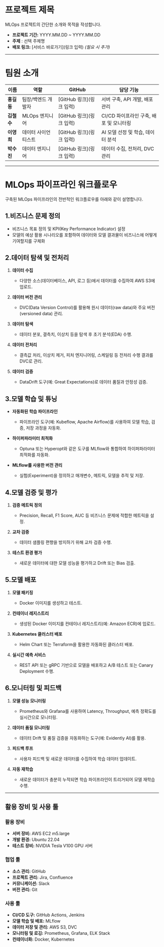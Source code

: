 # **프로젝트 제목**

MLOps 프로젝트의 간단한 소개와 목적을 작성합니다.

- **프로젝트 기간:** YYYY.MM.DD \~ YYYY.MM.DD
- **주제** : 선텍 주제명
- **배포 링크:** [서비스 바로가기]\(링크 입력) *(필요 시 추가)*

---

# **팀원 소개**

| 이름      | 역할         | GitHub              | 담당 기능                     |
| ------- | ---------- | ------------------- | ------------------------- |
| **홍길동** | 팀장/백엔드 개발자 | [GitHub 링크]\(링크 입력) | 서버 구축, API 개발, 배포 관리      |
| **김철수** | MLOps 엔지니어 | [GitHub 링크]\(링크 입력) | CI/CD 파이프라인 구축, 배포 및 모니터링 |
| **이영희** | 데이터 사이언티스트  | [GitHub 링크]\(링크 입력) | AI 모델 선정 및 학습, 데이터 분석     |
| **박수진** | 데이터 엔지니어   | [GitHub 링크]\(링크 입력) | 데이터 수집, 전처리, DVC 관리       |

---

# **MLOps 파이프라인 워크플로우**

구축된 MLOps 파이프라인의 전반적인 워크플로우를 아래와 같이 설명합니다.

## **1.비즈니스 문제 정의**
- 비즈니스 목표 정의 및 KPI(Key Performance Indicator) 설정
- 모델의 예상 활용 시나리오를 포함하여 데이터와 모델 결과물이 비즈니스에 어떻게 기여할지를 구체화


## **2.데이터 탐색 및 전처리**
1. **데이터 수집**
   - 다양한 소스(데이터베이스, API, 로그 등)에서 데이터를 수집하여 AWS S3에 업로드.
   
2. **데이터 버전 관리**
   - DVC(Data Version Control)를 활용해 원시 데이터(raw data)와 주요 버전(versioned data) 관리.

3. **데이터 탐색**
   - 데이터 분포, 결측치, 이상치 등을 탐색 후 초기 분석(EDA) 수행.

4. **데이터 전처리**
   - 결측값 처리, 이상치 제거, 피처 엔지니어링, 스케일링 등 전처리 수행 결과를 DVC로 관리.

5. **데이터 검증**
   - DataDrift 도구(예: Great Expectations)로 데이터 품질과 안정성 검증.


## **3.모델 학습 및 튜닝**
- **자동화된 학습 파이프라인**
  - 파이프라인 도구(예: Kubeflow, Apache Airflow)를 사용하여 모델 학습, 검증, 저장 과정을 자동화.

- **하이퍼파라미터 최적화**
  - Optuna 또는 Hyperopt와 같은 도구를 MLflow와 통합하여 하이퍼파라미터 최적화를 자동화.

- **MLflow를 사용한 버전 관리**
  - 실험(Experiment)을 정의하고 매개변수, 메트릭, 모델을 추적 및 저장.


## **4.모델 검증 및 평가**
1. **검증 메트릭 정의**
   - Precision, Recall, F1 Score, AUC 등 비즈니스 문제에 적합한 메트릭을 설정.

2. **교차 검증**
   - 데이터 샘플링 편향을 방지하기 위해 교차 검증 수행.

3. **테스트 환경 평가**
   - 새로운 데이터에 대한 모델 성능을 평가하고 Drift 또는 Bias 검출.


## **5.모델 배포**
1. **모델 패키징**
   - Docker 이미지를 생성하고 테스트.

2. **컨테이너 레지스트리**
   - 생성된 Docker 이미지를 컨테이너 레지스트리(예: Amazon ECR)에 업로드.

3. **Kubernetes 클러스터 배포**
   - Helm Chart 또는 Terraform을 활용한 자동화된 클러스터 배포.

4. **실시간 예측 서비스**
   - REST API 또는 gRPC 기반으로 모델을 배포하고 A/B 테스트 또는 Canary Deployment 수행.


## **6.모니터링 및 피드백**
1. **모델 성능 모니터링**
   - Prometheus와 Grafana를 사용하여 Latency, Throughput, 예측 정확도를 실시간으로 모니터링.

2. **데이터 품질 모니터링**
   - 데이터 Drift 및 품질 검증을 자동화하는 도구(예: Evidently AI)를 활용.

3. **피드백 루프**
   - 사용자 피드백 및 새로운 데이터를 수집하여 학습 데이터 업데이트.

4. **자동 재학습**
   - 새로운 데이터가 충분히 누적되면 학습 파이프라인이 트리거되어 모델 재학습 수행.

---

## **활용 장비 및 사용 툴**


### **활용 장비**

- **서버 장비:** AWS EC2 m5.large
- **개발 환경:** Ubuntu 22.04
- **테스트 장비:** NVIDIA Tesla V100 GPU 서버


### **협업 툴**

- **소스 관리:** GitHub
- **프로젝트 관리:** Jira, Confluence
- **커뮤니케이션:** Slack
- **버전 관리:** Git


### **사용 툴**

- **CI/CD 도구:** GitHub Actions, Jenkins
- **모델 학습 및 배포:** MLflow
- **데이터 저장 및 관리:** AWS S3, DVC
- **모니터링 및 로깅:** Prometheus, Grafana, ELK Stack
- **컨테이너화:** Docker, Kubernetes

